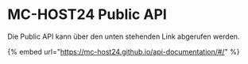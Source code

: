 # MC-HOST24 Public API

Die Public API kann über den unten stehenden Link abgerufen werden.

{% embed url="https://mc-host24.github.io/api-documentation/#/" %}
